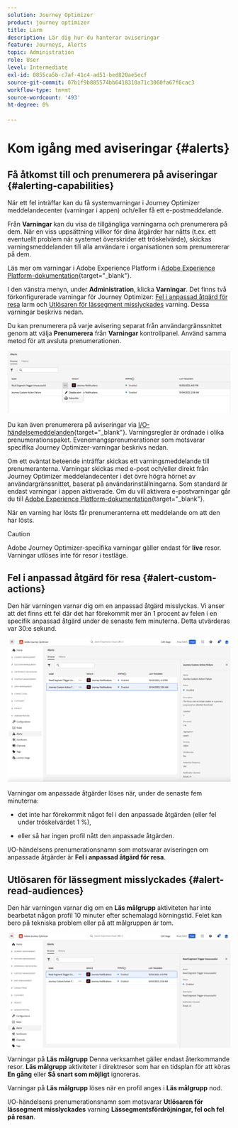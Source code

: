 ```yaml
---
solution: Journey Optimizer
product: journey optimizer
title: Larm
description: Lär dig hur du hanterar aviseringar
feature: Journeys, Alerts
topic: Administration
role: User
level: Intermediate
exl-id: 0855ca5b-c7af-41c4-ad51-bed820ae5ecf
source-git-commit: 07b1f9b885574bb6418310a71c3060fa67f6cac3
workflow-type: tm+mt
source-wordcount: '493'
ht-degree: 0%

---
```


# Kom igång med aviseringar {#alerts}

## Få åtkomst till och prenumerera på aviseringar {#alerting-capabilities}

När ett fel inträffar kan du få systemvarningar i Journey Optimizer meddelandecenter (varningar i appen) och/eller få ett e-postmeddelande.

Från **Varningar** kan du visa de tillgängliga varningarna och prenumerera på dem. När en viss uppsättning villkor för dina åtgärder har nåtts (t.ex. ett eventuellt problem när systemet överskrider ett tröskelvärde), skickas varningsmeddelanden till alla användare i organisationen som prenumererar på dem.

<!--These messages can repeat over a pre-defined time interval until the alert has been resolved.-->

Läs mer om varningar i Adobe Experience Platform i [Adobe Experience Platform-dokumentation](https://experienceleague.adobe.com/docs/experience-platform/observability/alerts/overview.html){target="_blank"}.

I den vänstra menyn, under **Administration**, klicka **Varningar**. Det finns två förkonfigurerade varningar för Journey Optimizer: [Fel i anpassad åtgärd för resa](#alert-custom-actions) larm och [Utlösaren för lässegment misslyckades](#alert-read-audiences) varning. Dessa varningar beskrivs nedan.

Du kan prenumerera på varje avisering separat från användargränssnittet genom att välja **Prenumerera** från **Varningar** kontrollpanel. Använd samma metod för att avsluta prenumerationen.

![](assets/alert-subscribe.png)

Du kan även prenumerera på aviseringar via [I/O-händelsemeddelanden](https://experienceleague.adobe.com/docs/experience-platform/observability/alerts/subscribe.html){target="_blank"}. Varningsregler är ordnade i olika prenumerationspaket. Evenemangsprenumerationer som motsvarar specifika Journey Optimizer-varningar beskrivs nedan.

Om ett oväntat beteende inträffar skickas ett varningsmeddelande till prenumeranterna. Varningar skickas med e-post och/eller direkt från Journey Optimizer meddelandecenter i det övre högra hörnet av användargränssnittet, baserat på användarinställningarna. Som standard är endast varningar i appen aktiverade. Om du vill aktivera e-postvarningar går du till [Adobe Experience Platform-dokumentation](https://experienceleague.adobe.com/docs/experience-platform/observability/alerts/ui.html#enable-email-alerts){target="_blank"}.

När en varning har lösts får prenumeranterna ett meddelande om att den har lösts.

>[!CAUTION]
>
>Adobe Journey Optimizer-specifika varningar gäller endast för **live** resor. Varningar utlöses inte för resor i testläge.

## Fel i anpassad åtgärd för resa {#alert-custom-actions}

Den här varningen varnar dig om en anpassad åtgärd misslyckas. Vi anser att det finns ett fel där det har förekommit mer än 1 procent av felen i en specifik anpassad åtgärd under de senaste fem minuterna. Detta utvärderas var 30:e sekund.

![](assets/alerts-custom-action.png)

Varningar om anpassade åtgärder löses när, under de senaste fem minuterna:

* det inte har förekommit något fel i den anpassade åtgärden (eller fel under tröskelvärdet 1 %),

* eller så har ingen profil nått den anpassade åtgärden.

I/O-händelsens prenumerationsnamn som motsvarar aviseringen om anpassade åtgärder är **Fel i anpassad åtgärd för resa**.

## Utlösaren för lässegment misslyckades {#alert-read-audiences}

Den här varningen varnar dig om en **Läs målgrupp** aktiviteten har inte bearbetat någon profil 10 minuter efter schemalagd körningstid. Felet kan bero på tekniska problem eller på att målgruppen är tom.

![](assets/alerts1.png)

Varningar på **Läs målgrupp** Denna verksamhet gäller endast återkommande resor. **Läs målgrupp** aktiviteter i direktresor som har en tidsplan för att köras **En gång** eller **Så snart som möjligt** ignoreras.

Varningar på **Läs målgrupp** löses när en profil anges i **Läs målgrupp** nod.

I/O-händelsens prenumerationsnamn som motsvarar **Utlösaren för lässegment misslyckades** varning **Lässegmentsfördröjningar, fel och fel på resan**.
